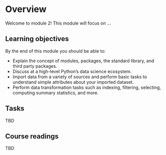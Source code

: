 # Overview

Welcome to module 2! This module will focus on ...

## Learning objectives

By the end of this module you should be able to:

- Explain the concept of modules, packages, the standard library, and third party packages.
- Discuss at a high-level Python’s data science ecosystem.
- Import data from a variety of sources and perform basic tasks to understand simple attributes about your imported dataset.
- Perform data transformation tasks such as indexing, filtering, selecting, computing summary statistics, and more.

## Tasks

TBD

## Course readings

TBD
